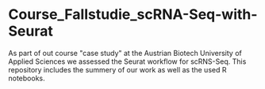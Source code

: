 # Course_Fallstudie_scRNA-Seq-with-Seurat

As part of out course "case study" at the Austrian Biotech University of Applied Sciences we assessed the Seurat workflow for scRNS-Seq. This repository includes the summery of our work as well as the used R notebooks.